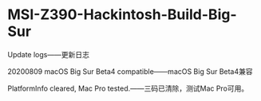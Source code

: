 # MSI-Z390-Hackintosh-Build-Big-Sur
Update logs——更新日志

20200809 macOS Big Sur Beta4 compatible——macOS Big Sur Beta4兼容

PlatformInfo cleared, Mac Pro tested.——三码已清除，测试Mac Pro可用。
